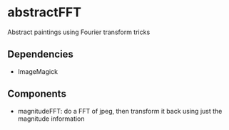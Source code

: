 abstractFFT
===========

Abstract paintings using Fourier transform tricks

Dependencies
------------

* ImageMagick

Components
----------

* magnitudeFFT: do a FFT of jpeg, then transform it back using just the magnitude information
